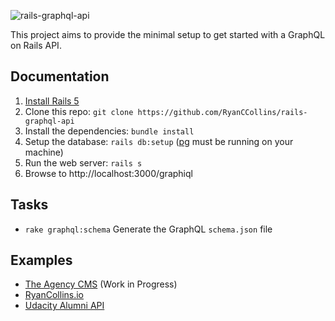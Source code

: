 ![rails-graphql-api](https://user-images.githubusercontent.com/13810084/29590491-212f2a20-8768-11e7-86e6-4bdbfb5d8594.png)

This project aims to provide the minimal setup to get started with a GraphQL on Rails API.

## Documentation
1. [Install Rails 5](http://railsapps.github.io/installrubyonrails-mac.html)
2. Clone this repo: `git clone https://github.com/RyanCCollins/rails-graphql-api`
3. Install the dependencies: `bundle install` 
4. Setup the database: `rails db:setup` ([pg](https://wiki.postgresql.org/wiki/Detailed_installation_guides) must be running on your machine)
4. Run the web server: `rails s`
5. Browse to http://localhost:3000/graphiql

## Tasks
- `rake graphql:schema` Generate the GraphQL `schema.json` file

## Examples
- [The Agency CMS](https://github.com/RyanCCollins/the-agency) (Work in Progress)
- [RyanCollins.io](https://github.com/RyanCCollins/ryancollinsio)
- [Udacity Alumni API](https://github.com/udacityalumni/udacity-alumni-api)
